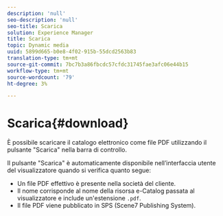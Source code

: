 ```yaml
---
description: 'null'
seo-description: 'null'
seo-title: Scarica
solution: Experience Manager
title: Scarica
topic: Dynamic media
uuid: 5899d665-b0e8-4f02-915b-55dcd2563b83
translation-type: tm+mt
source-git-commit: 7bc7b3a86fbcdc57cfdc31745fae3afc06e44b15
workflow-type: tm+mt
source-wordcount: '79'
ht-degree: 3%

---
```



# Scarica{#download}

È possibile scaricare il catalogo elettronico come file PDF utilizzando il pulsante &quot;Scarica&quot; nella barra di controllo.

Il pulsante &quot;Scarica&quot; è automaticamente disponibile nell’interfaccia utente del visualizzatore quando si verifica quanto segue:

* Un file PDF effettivo è presente nella società del cliente.
* Il nome corrisponde al nome della risorsa e-Catalog passata al visualizzatore e include un&#39;estensione `.pdf`.
* Il file PDF viene pubblicato in SPS (Scene7 Publishing System).

